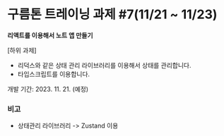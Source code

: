 # 구름톤 트레이닝 과제 #7(11/21 ~ 11/23)

**리액트를 이용해서 노트 앱 만들기**

[하위 과제]

-   리덕스와 같은 상태 관리 라이브러리를 이용해서 상태를 관리합니다.
-   타입스크립트를 이용합니다.

개발 기간: 2023. 11. 21. (예정)

### 비고

-   상태관리 라이브러리 -> Zustand 이용
